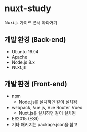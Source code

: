 # nuxt-study
Nuxt.js 가이드 문서 따라가기

## 개발 환경 (Back-end)
- Ubuntu 16.04
- Apache
- Node.js 8.x
- Nuxt.js

## 개발 환경 (Front-end)
- npm
  - Node.js를 설치하면 같이 설치됨
- webpack, Vue.js, Vue Router, Vuex
  - Nuxt.js를 설치하면 같이 설치됨
- ES2015 (ES6)
- 기타 패키지는 package.json을 참고
